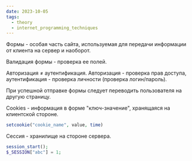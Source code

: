 ```yaml
---
date: 2023-10-05
tags:
  - theory
  - internet_programming_techniques
---
```

Формы - особая часть сайта, используемая для передачи информации от клиента на сервер и наоборот.

Валидация формы - проверка ее полей.

Авторизация $\neq$ аутентификация.
Авторизация - проверка прав доступа, аутентификация - проверка личности (проверка логин/пароль).

При успешной отправке формы следует переводить пользователя на другую страницу.

Cookies - информация в форме "ключ-значение", хранящаяся на клиентской стороне.
```php
setcookie("cookie_name", value, time)
```

Сессия - хранилище на стороне сервера.
```php
session_start();
$_SESSION["abc"] = 1;
```

